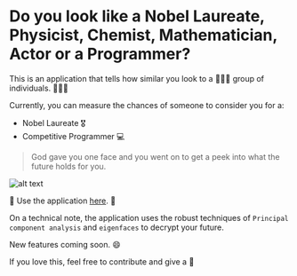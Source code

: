 # Do you look like a Nobel Laureate, Physicist, Chemist, Mathematician, Actor or a Programmer? 

This is an application that tells how similar you look to a :family_woman_girl_boy:  group of individuals. :family_man_girl_boy: 

Currently, you can measure the chances of someone to consider you for a:
* Nobel Laureate :medal_military: 
* Competitive Programmer 💻 

> God gave you one face and you went on to get a peek into what the future holds for you. 

![alt text](https://github.com/AdiChat/Face/blob/master/Data/preview/face.gif "Face")

🎉 Use the application [here](http://whoseface.herokuapp.com). 🎉 

On a technical note, the application uses the robust techniques of `Principal component analysis` and `eigenfaces` to decrypt your future. 

New features coming soon. 😄 

If you love this, feel free to contribute and give a 🌟 